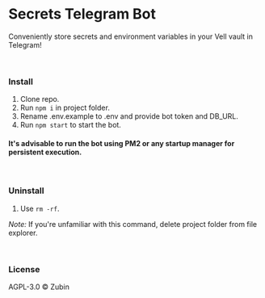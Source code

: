 # Secrets Telegram Bot

Conveniently store secrets and environment variables in your Vell vault in Telegram!

<br>

### Install

1. Clone repo.
2. Run ```npm i``` in project folder.
3. Rename .env.example to .env and provide bot token and DB_URL.
4. Run ```npm start``` to start the bot.

#### It's advisable to run the bot using PM2 or any startup manager for persistent execution.

<br>

### Uninstall

1. Use ```rm -rf```.

*Note:* If you're unfamiliar with this command, delete project folder from file explorer.

<br>

### License

AGPL-3.0 ©️ Zubin
